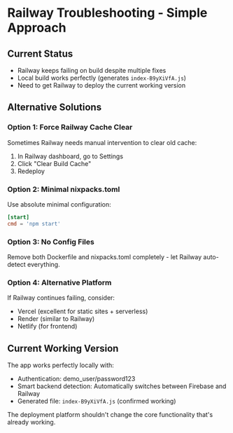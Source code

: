 # Railway Troubleshooting - Simple Approach

## Current Status
- Railway keeps failing on build despite multiple fixes
- Local build works perfectly (generates `index-B9yXiVfA.js`)
- Need to get Railway to deploy the current working version

## Alternative Solutions

### Option 1: Force Railway Cache Clear
Sometimes Railway needs manual intervention to clear old cache:
1. In Railway dashboard, go to Settings
2. Click "Clear Build Cache" 
3. Redeploy

### Option 2: Minimal nixpacks.toml
Use absolute minimal configuration:
```toml
[start]
cmd = 'npm start'
```

### Option 3: No Config Files
Remove both Dockerfile and nixpacks.toml completely - let Railway auto-detect everything.

### Option 4: Alternative Platform
If Railway continues failing, consider:
- Vercel (excellent for static sites + serverless)
- Render (similar to Railway)
- Netlify (for frontend)

## Current Working Version
The app works perfectly locally with:
- Authentication: demo_user/password123 
- Smart backend detection: Automatically switches between Firebase and Railway
- Generated file: `index-B9yXiVfA.js` (confirmed working)

The deployment platform shouldn't change the core functionality that's already working.